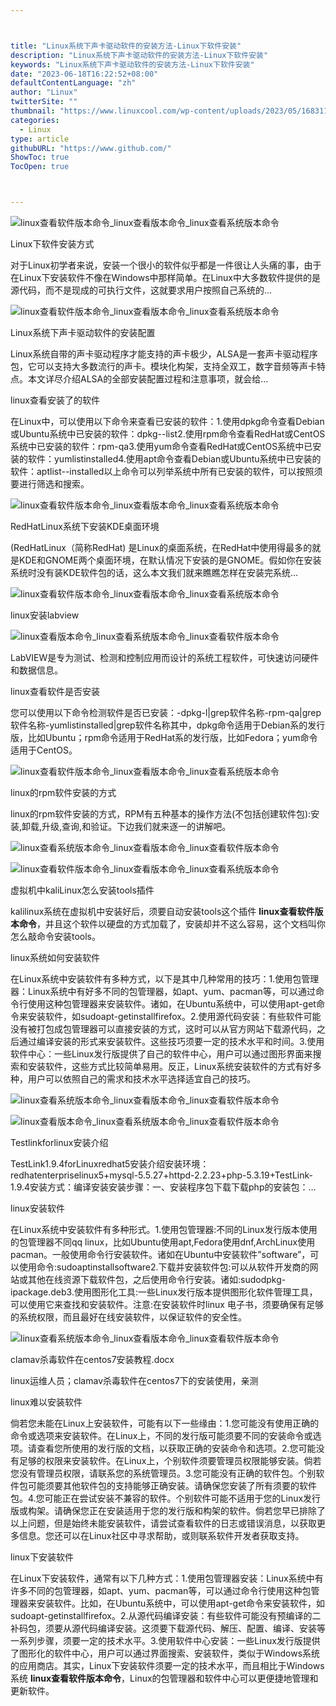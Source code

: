 ```yaml
---



title: "Linux系统下声卡驱动软件的安装方法-Linux下软件安装"
description: "Linux系统下声卡驱动软件的安装方法-Linux下软件安装"
keywords: "Linux系统下声卡驱动软件的安装方法-Linux下软件安装"
date: "2023-06-18T16:22:52+08:00"
defaultContentLanguage: "zh"
author: "Linux"
twitterSite: ""
thumbnail: "https://www.linuxcool.com/wp-content/uploads/2023/05/1683115944836_0.png"
categories:
  - Linux
type: article
githubURL: "https://www.github.com/"
ShowToc: true
TocOpen: true



---
```


![linux查看软件版本命令_linux查看版本命令_linux查看系统版本命令](https://www.linuxcool.com/wp-content/uploads/2023/05/1683115944836_0.png)

Linux下软件安装方式

对于Linux初学者来说，安装一个很小的软件似乎都是一件很让人头痛的事，由于在Linux下安装软件不像在Windows中那样简单。在Linux中大多数软件提供的是源代码，而不是现成的可执行文件，这就要求用户按照自己系统的…

![linux查看软件版本命令_linux查看版本命令_linux查看系统版本命令](https://www.linuxcool.com/wp-content/uploads/2023/05/1683115944836_0.png)

Linux系统下声卡驱动软件的安装配置

Linux系统自带的声卡驱动程序才能支持的声卡极少，ALSA是一套声卡驱动程序包，它可以支持大多数流行的声卡。模块化构架，支持全双工，数字音频等声卡特点。本文详尽介绍ALSA的全部安装配置过程和注意事项，就会给…

linux查看安装了的软件

在Linux中，可以使用以下命令来查看已安装的软件：1.使用dpkg命令查看Debian或Ubuntu系统中已安装的软件：dpkg--list2.使用rpm命令查看RedHat或CentOS系统中已安装的软件：rpm-qa3.使用yum命令查看RedHat或CentOS系统中已安装的软件：yumlistinstalled4.使用apt命令查看Debian或Ubuntu系统中已安装的软件：aptlist--installed以上命令可以列举系统中所有已安装的软件，可以按照须要进行筛选和搜索。

![linux查看软件版本命令_linux查看版本命令_linux查看系统版本命令](https://www.linuxcool.com/wp-content/uploads/2023/05/1683115944836_0.png)

RedHatLinux系统下安装KDE桌面环境

(RedHatLinux（简称RedHat) 是Linux的桌面系统，在RedHat中使用得最多的就是KDE和GNOME两个桌面环境，在默认情况下安装的是GNOME。假如你在安装系统时没有装KDE软件包的话，这么本文我们就来瞧瞧怎样在安装完系统…

![linux查看软件版本命令_linux查看版本命令_linux查看系统版本命令](https://www.linuxcool.com/wp-content/uploads/2023/05/1683115944836_0.png)

linux安装labview

![linux查看版本命令_linux查看系统版本命令_linux查看软件版本命令](https://www.linuxcool.com/wp-content/uploads/2023/05/1683115944836_5.jpg)

LabVIEW​是​专​为​测试、​检测​和​控制​应用​而​设计​的​系统​工程​软件，​可​快速​访问​硬件​和​数据​信息。

linux查看软件是否安装

您可以使用以下命令检测软件是否已安装：-dpkg-l|grep软件名称-rpm-qa|grep软件名称-yumlistinstalled|grep软件名称其中，dpkg命令适用于Debian系的发行版，比如Ubuntu；rpm命令适用于RedHat系的发行版，比如Fedora；yum命令适用于CentOS。

![linux查看软件版本命令_linux查看版本命令_linux查看系统版本命令](https://www.linuxcool.com/wp-content/uploads/2023/05/1683115944836_0.png)

linux的rpm软件安装的方式

linux的rpm软件安装的方式，RPM有五种基本的操作方法(不包括创建软件包):安装,卸载,升级,查询,和验证。下边我们就来逐一的讲解吧。

![linux查看系统版本命令_linux查看版本命令_linux查看软件版本命令](https://www.linuxcool.com/wp-content/uploads/2023/05/1683115944836_8.webp)

![linux查看软件版本命令_linux查看版本命令_linux查看系统版本命令](https://www.linuxcool.com/wp-content/uploads/2023/05/1683115944836_0.png)

虚拟机中kaliLinux怎么安装tools插件

kalilinux系统在虚拟机中安装好后，须要自动安装tools这个插件 **linux查看软件版本命令**，并且这个软件以硬盘的方式加载了，安装却并不这么容易，这个文档叫你怎么敲命令安装tools。

linux系统如何安装软件

在Linux系统中安装软件有多种方式，以下是其中几种常用的技巧：1.使用包管理器：Linux系统中有好多不同的包管理器，如apt、yum、pacman等，可以通过命令行使用这种包管理器来安装软件。诸如，在Ubuntu系统中，可以使用apt-get命令来安装软件，如sudoapt-getinstallfirefox。2.使用源代码安装：有些软件可能没有被打包成包管理器可以直接安装的方式，这时可以从官方网站下载源代码，之后通过编译安装的形式来安装软件。这些技巧须要一定的技术水平和时间。3.使用软件中心：一些Linux发行版提供了自己的软件中心，用户可以通过图形界面来搜索和安装软件，这些方式比较简单易用。反正，Linux系统安装软件的方式有好多种，用户可以依照自己的需求和技术水平选择适宜自己的技巧。

![linux查看系统版本命令_linux查看版本命令_linux查看软件版本命令](https://www.linuxcool.com/wp-content/uploads/2023/05/1683115944836_11.png)

![linux查看版本命令_linux查看系统版本命令_linux查看软件版本命令](https://www.linuxcool.com/wp-content/uploads/2023/05/1683115944836_12.png)

Testlinkforlinux安装介绍

TestLink1.9.4forLinuxredhat5安装介绍安装环境：redhatenterpriselinux5+mysql-5.5.27+httpd-2.2.23+php-5.3.19+TestLink-1.9.4安装方式：编译安装安装步骤：一、安装程序包下载下载php的安装包：…

linux安装软件

在Linux系统中安装软件有多种形式。1.使用包管理器:不同的Linux发行版本使用的包管理器不同qq linux，比如Ubuntu使用apt,Fedora使用dnf,ArchLinux使用pacman。一般使用命令行安装软件。诸如在Ubuntu中安装软件”software”，可以使用命令:sudoaptinstallsoftware2.下载并安装软件包:可以从软件开发商的网站或其他在线资源下载软件包，之后使用命令行安装。诸如:sudodpkg-ipackage.deb3.使用图形化工具:一些Linux发行版本提供图形化软件管理工具，可以使用它来查找和安装软件。注意:在安装软件时linux 电子书，须要确保有足够的系统权限，而且最好在线安装软件，以保证软件的安全性。

![linux查看系统版本命令_linux查看版本命令_linux查看软件版本命令](https://www.linuxcool.com/wp-content/uploads/2023/05/1683115944836_11.png)

clamav杀毒软件在centos7安装教程.docx

linux运维人员；clamav杀毒软件在centos7下的安装使用，亲测

linux难以安装软件

倘若您未能在Linux上安装软件，可能有以下一些缘由：1.您可能没有使用正确的命令或选项来安装软件。在Linux上，不同的发行版可能须要不同的安装命令或选项。请查看您所使用的发行版的文档，以获取正确的安装命令和选项。2.您可能没有足够的权限来安装软件。在Linux上，个别软件须要管理员权限能够安装。倘若您没有管理员权限，请联系您的系统管理员。3.您可能没有正确的软件包。个别软件包可能须要其他软件包的支持能够正确安装。请确保您安装了所有须要的软件包。4.您可能正在尝试安装不兼容的软件。个别软件可能不适用于您的Linux发行版或构架。请确保您正在安装适用于您的发行版和构架的软件。倘若您早已排除了以上问题，但是始终未能安装软件，请尝试查看软件的日志或错误消息，以获取更多信息。您还可以在Linux社区中寻求帮助，或则联系软件开发者获取支持。

linux下安装软件

在Linux下安装软件，通常有以下几种方式：1.使用包管理器安装：Linux系统中有许多不同的包管理器，如apt、yum、pacman等，可以通过命令行使用这种包管理器来安装软件。比如，在Ubuntu系统中，可以使用apt-get命令来安装软件，如sudoapt-getinstallfirefox。2.从源代码编译安装：有些软件可能没有预编译的二补码包，须要从源代码编译安装。这须要下载源代码、解压、配置、编译、安装等一系列步骤，须要一定的技术水平。3.使用软件中心安装：一些Linux发行版提供了图形化的软件中心，用户可以通过界面搜索、安装软件，类似于Windows系统的应用商店。其实，Linux下安装软件须要一定的技术水平，而且相比于Windows系统 **linux查看软件版本命令**，Linux的包管理器和软件中心可以更便捷地管理和更新软件。